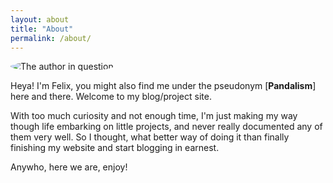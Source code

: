 ```yaml
---
layout: about
title: "About"
permalink: /about/
---
```


<img src="{{site.baseurl}}/page-assets/{{page.name}}/headshot.jpg" alt="The author in question" style="border-radius: 50%">


Heya! I'm Felix, you might also find me under the pseudonym [**Pandalism**] here and there. Welcome to my blog/project site.

With too much curiosity and not enough time, I'm just making my way though life embarking on little projects, and never really documented any of them very well. So I thought, what better way of doing it than finally finishing my website and start blogging in earnest.

Anywho, here we are, enjoy!
